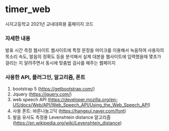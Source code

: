# timer_web
시지고등학교 2021년 교내대회용 홈페이지 코드

### 자세한 내용
발표 시간 측정 웹사이트
웹사이트에 특정 문장을 마이크를 이용해서 녹음하여 사용자의 목소리 속도, 발음의 정확도 등을 분석해서 
실제 대본을 웹사이트에 입력했을때 몇초가 걸리는 지 알려주면서 동시에 맞춤법 검사를 해주는 웹페이지

### 사용한 API, 플러그인, 알고리즘, 폰트
1. bootstrap 5 (https://getbootstrap.com/)
2. Jquery (https://jquery.com/)
3. web speech API (https://developer.mozilla.org/en-US/docs/Web/API/Web_Speech_API/Using_the_Web_Speech_API)
4. 사용 폰트: 바른나눔고딕 (https://hangeul.naver.com/font)
5. 발음 유사도 측정용 Levenshtein distance 알고리즘 (https://en.wikipedia.org/wiki/Levenshtein_distance)
